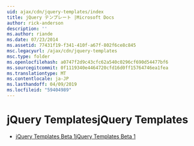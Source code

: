 ```yaml
---
uid: ajax/cdn/jquery-templates/index
title: jQuery テンプレート |Microsoft Docs
author: rick-anderson
description: ''
ms.author: riande
ms.date: 07/23/2014
ms.assetid: 77431f19-f341-410f-a67f-802f6ce8c845
msc.legacyurl: /ajax/cdn/jquery-templates
msc.type: folder
ms.openlocfilehash: a0747f2d9c43cfc62a540c0296cf690d54477bf6
ms.sourcegitcommit: 0f1119340e4464720cfd16d0ff15764746ea1fea
ms.translationtype: MT
ms.contentlocale: ja-JP
ms.lasthandoff: 04/09/2019
ms.locfileid: "59404989"
---
```

# <a name="jquery-templates"></a><span data-ttu-id="8d889-102">jQuery Templates</span><span class="sxs-lookup"><span data-stu-id="8d889-102">jQuery Templates</span></span>

- [<span data-ttu-id="8d889-103">jQuery Templates Beta 1</span><span class="sxs-lookup"><span data-stu-id="8d889-103">jQuery Templates Beta 1</span></span>](cdnjquerytemplatesbeta1.md)
